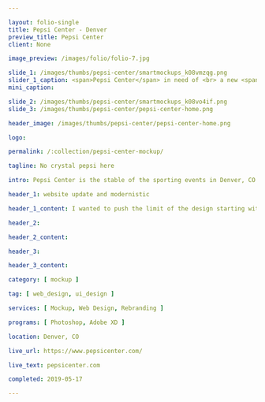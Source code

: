 ```yaml
---

layout: folio-single
title: Pepsi Center - Denver
preview_title: Pepsi Center
client: None

image_preview: /images/folio/folio-7.jpg

slide_1: /images/thumbs/pepsi-center/smartmockups_k08vmzqg.png
slider_1_caption: <span>Pepsi Center</span> in need of <br> a new <span>flava</span>
mini_caption: 

slide_2: /images/thumbs/pepsi-center/smartmockups_k08vo4if.png
slide_3: /images/thumbs/pepsi-center/pepsi-center-home.png

header_image: /images/thumbs/pepsi-center/pepsi-center-home.png

logo: 

permalink: /:collection/pepsi-center-mockup/

tagline: No crystal pepsi here

intro: Pepsi Center is the stable of the sporting events in Denver, CO. Home to the Denver Nuggets and many different events, it was in need of an update. The design was a bit stale and looked a bit outdated.

header_1: website update and modernistic

header_1_content: I wanted to push the limit of the design starting with the header from the very beginning. I focused on making the colors of Pepsi standout for the entire design. Showcasing of the events and having filtered letter designs and showing levels makes it modern and gives attention. This was one of my first few design challenges and also featured in an article from <a href="https://www.attentioninsight.com/why-good-design-matters/bringing-attention-to-the-small-details/" class="red">Attention Insight</a>.

header_2: 

header_2_content: 

header_3: 

header_3_content: 

category: [ mockup ]

tag: [ web_design, ui_design ]

services: [ Mockup, Web Design, Rebranding ]

programs: [ Photoshop, Adobe XD ]

location: Denver, CO

live_url: https://www.pepsicenter.com/

live_text: pepsicenter.com

completed: 2019-05-17

---
```


